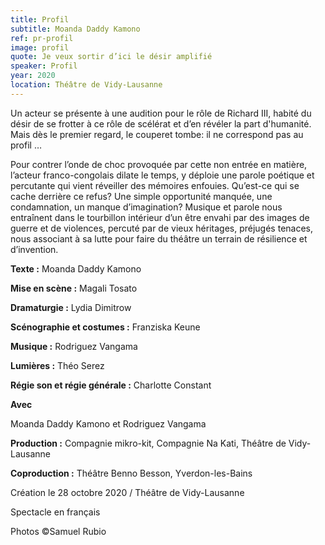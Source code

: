```yaml
---
title: Profil
subtitle: Moanda Daddy Kamono
ref: pr-profil
image: profil
quote: Je veux sortir d’ici le désir amplifié 
speaker: Profil
year: 2020
location: Théâtre de Vidy-Lausanne
---
```


Un acteur se présente à une audition pour le rôle de Richard III, habité du désir de se frotter à ce rôle de scélérat et d’en révéler la part d'humanité. 
Mais dès le premier regard, le couperet tombe: il ne correspond pas au profil … 


Pour contrer l’onde de choc provoquée par cette non entrée en matière, l’acteur franco-congolais dilate le temps, y déploie une parole poétique et percutante qui vient réveiller des mémoires enfouies. Qu’est-ce qui se cache derrière ce refus? Une simple opportunité manquée, une condamnation, un manque d’imagination? Musique et parole nous entraînent dans le tourbillon intérieur d’un être envahi par des images de guerre et de violences, percuté par de vieux héritages, préjugés tenaces, nous associant à sa lutte pour faire du théâtre un terrain de résilience et d’invention. 

**Texte :** Moanda Daddy Kamono

**Mise en scène :** Magali Tosato

**Dramaturgie :** Lydia Dimitrow

**Scénographie et costumes :** Franziska Keune

**Musique :** Rodriguez Vangama

**Lumières :** Théo Serez

**Régie son et régie générale :** Charlotte Constant



**Avec**

Moanda Daddy Kamono et Rodriguez Vangama

**Production :** Compagnie mikro-kit, Compagnie Na Kati, Théâtre de Vidy-Lausanne

**Coproduction :** Théâtre Benno Besson, Yverdon-les-Bains 


Création le 28 octobre 2020 / Théâtre de Vidy-Lausanne

Spectacle en français

Photos ©Samuel Rubio
